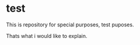 # test
This is repository for special purposes, test puposes.

Thats what i would like to explain.

